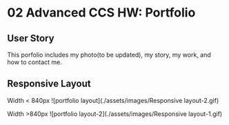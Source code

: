 # 02 Advanced CCS HW: Portfolio

## User Story

This porfolio includes my photo(to be updated), my story, my work, and how to contact me.

## Responsive Layout

Width < 840px
![portfolio layout](./assets/images/Responsive layout-2.gif)

Width >840px
![portfolio layout-2](./assets/images/Responsive layout-1.gif)


